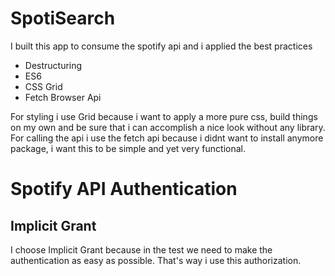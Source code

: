 # SpotiSearch

I built this app to consume the spotify api and i applied the best practices

- Destructuring
- ES6
- CSS Grid
- Fetch Browser Api

For styling i use Grid because i want to apply a more pure css, build things on my own and be sure that i can accomplish 
a nice look without any library. For calling the api i use the fetch api because i didnt want to install anymore package,
i want this to be simple and yet very functional.

# Spotify API Authentication
## Implicit Grant

I choose Implicit Grant	because in the test we need to make the authentication as easy as possible. 
That's way i use this authorization.

